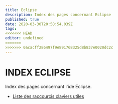 ```yaml
---
title: Eclipse
description: Index des pages concernant Eclipse
published: true
date: 2020-03-30T20:58:54.039Z
tags: 
<<<<<<< HEAD
editor: undefined
=======
>>>>>>> 0acacff286497f9e891768325d8b837e0020dc2c
---
```


# INDEX ECLIPSE
Index des pages concernant l'ide Eclipse.

* [Liste des raccourcis claviers utiles](/eclipse/raccourcis)